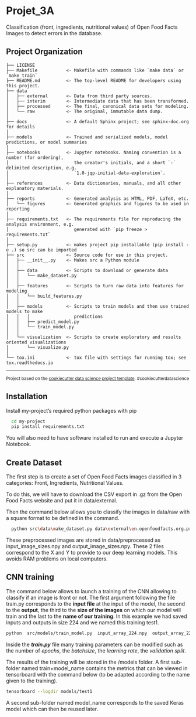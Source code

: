 
Projet_3A
==============================

Classification (front, ingredients, nutritional values) of Open Food Facts Images to detect errors in the database.

Project Organization
------------

    ├── LICENSE
    ├── Makefile           <- Makefile with commands like `make data` or `make train`
    ├── README.md          <- The top-level README for developers using this project.
    ├── data
    │   ├── external       <- Data from third party sources.
    │   ├── interim        <- Intermediate data that has been transformed.
    │   ├── processed      <- The final, canonical data sets for modeling.
    │   └── raw            <- The original, immutable data dump.
    │
    ├── docs               <- A default Sphinx project; see sphinx-doc.org for details
    │
    ├── models             <- Trained and serialized models, model predictions, or model summaries
    │
    ├── notebooks          <- Jupyter notebooks. Naming convention is a number (for ordering),
    │                         the creator's initials, and a short `-` delimited description, e.g.
    │                         `1.0-jqp-initial-data-exploration`.
    │
    ├── references         <- Data dictionaries, manuals, and all other explanatory materials.
    │
    ├── reports            <- Generated analysis as HTML, PDF, LaTeX, etc.
    │   └── figures        <- Generated graphics and figures to be used in reporting
    │
    ├── requirements.txt   <- The requirements file for reproducing the analysis environment, e.g.
    │                         generated with `pip freeze > requirements.txt`
    │
    ├── setup.py           <- makes project pip installable (pip install -e .) so src can be imported
    ├── src                <- Source code for use in this project.
    │   ├── __init__.py    <- Makes src a Python module
    │   │
    │   ├── data           <- Scripts to download or generate data
    │   │   └── make_dataset.py
    │   │
    │   ├── features       <- Scripts to turn raw data into features for modeling
    │   │   └── build_features.py
    │   │
    │   ├── models         <- Scripts to train models and then use trained models to make
    │   │   │                 predictions
    │   │   ├── predict_model.py
    │   │   └── train_model.py
    │   │
    │   └── visualization  <- Scripts to create exploratory and results oriented visualizations
    │       └── visualize.py
    │
    └── tox.ini            <- tox file with settings for running tox; see tox.readthedocs.io


--------

<p><small>Project based on the <a target="_blank" href="https://drivendata.github.io/cookiecutter-data-science/">cookiecutter data science project template</a>. #cookiecutterdatascience</small></p>





## Installation

Install my-project’s required python packages with pip

```bash
  cd my-project
  pip install requirements.txt
```
You will also need to have software installed to run and execute a Jupyter Notebook.

## Create Dataset

The first step is to create a set of Open Food Facts images classified in 3 categories: Front, Ingredients, Nutritional Values.

To do this, we will have to download the CSV export in .gz from the Open Food Facts website and put it in data/external.

Then the command below allows you to classify the images in data/raw with a square format to be defined in the command.

```bash
  python src\data\make_dataset.py data\external\en.openfoodfacts.org.products.cs "Image sizes"
```

These preprocessed images are stored in data/preprocessed as input_image_sizes.npy and output_image_sizes.npy. These 2 files correspond to the X and Y to provide to our deep learning models.
This avoids RAM problems on local computers.



## CNN training

The command below allows to launch a training of the CNN allowing to classify if an image is front or not. The first argument following the file train.py corresponds to the **input file** at the input of the model, the second to the **output**, the third to the **size of the images** on which our model will train and the last to the **name of our training**.
In this example we had saved inputs and outputs in size 224 and we named this training test1.

```bash
python  src/models/train_model.py  input_array_224.npy  output_array_224.npy  224  test1
```
Inside the **_train.py_** file many training parameters can be modified such as the number of _epochs_, the _batchsize_, the _learning rate_, the _validation split_.

The results of the training will be stored in the /models folder. A first sub-folder named train+model_name contains the metrics that can be viewed in tensorboard with the command below (to be adapted according to the name given to the training).

```bash
tensorboard --logdir models/test1
```

A second sub-folder named model_name corresponds to the saved Keras model which can then be reused later.